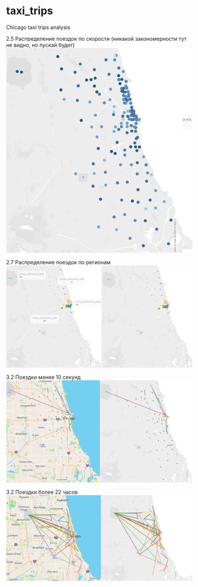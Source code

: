 # taxi_trips
Chicago taxi trips analysis

2.5 Распределение поездок по скорости
(никакой закономерности тут не видно, но пускай будет)
![alt text](https://github.com/KatsiarynaDzibrova/taxi_trips/blob/master/speed.png)

2.7 Распределение поездок по регионам
![alt text](https://github.com/KatsiarynaDzibrova/taxi_trips/blob/master/communities.png)

3.2 Поездки менее 10 секунд
![alt text](https://github.com/KatsiarynaDzibrova/taxi_trips/blob/master/less_10.png)

3.2 Поездки более 22 часов
![alt text](https://github.com/KatsiarynaDzibrova/taxi_trips/blob/master/more_22.png)
